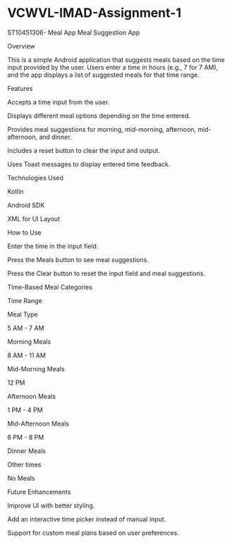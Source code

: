# VCWVL-IMAD-Assignment-1
ST10451306- Meal App
Meal Suggestion App

Overview

This is a simple Android application that suggests meals based on the time input provided by the user. Users enter a time in hours (e.g., 7 for 7 AM), and the app displays a list of suggested meals for that time range.

Features

Accepts a time input from the user.

Displays different meal options depending on the time entered.

Provides meal suggestions for morning, mid-morning, afternoon, mid-afternoon, and dinner.

Includes a reset button to clear the input and output.

Uses Toast messages to display entered time feedback.

Technologies Used

Kotlin

Android SDK

XML for UI Layout

How to Use

Enter the time in the input field.

Press the Meals button to see meal suggestions.

Press the Clear button to reset the input field and meal suggestions.

Time-Based Meal Categories

Time Range

Meal Type

5 AM - 7 AM

Morning Meals

8 AM - 11 AM

Mid-Morning Meals

12 PM

Afternoon Meals

1 PM - 4 PM

Mid-Afternoon Meals

6 PM - 8 PM

Dinner Meals

Other times

No Meals

Future Enhancements

Improve UI with better styling.

Add an interactive time picker instead of manual input.

Support for custom meal plans based on user preferences.
